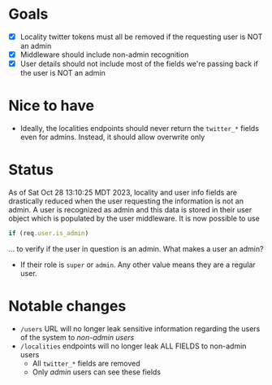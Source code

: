 # Goals
- [x] Locality twitter tokens must all be removed if the requesting user is NOT an admin
- [x] Middleware should include non-admin recognition
- [x] User details should not include most of the fields we're passing back if the user is NOT an admin

# Nice to have
- Ideally, the localities endpoints should never return the `twitter_*` fields even for admins. Instead, it should allow overwrite only

# Status
As of Sat Oct 28 13:10:25 MDT 2023, locality and user info fields are drastically reduced when the user requesting the information is not an admin.
A user is recognized as admin and this data is stored in their user object which is populated by the user middleware. It is now possible to use 
```js
if (req.user.is_admin)
```

... to verify if the user in question is an admin. 
What makes a user an admin?
- If their role is `super` or `admin`. Any other value means they are a regular user.

# Notable changes
- `/users` URL will no longer leak sensitive information regarding the users of the system to *non-admin users*
- `/localities` endpoints will no longer leak ALL FIELDS to non-admin users
    - All `twitter_*` fields are removed
    - Only *admin* users can see these fields
